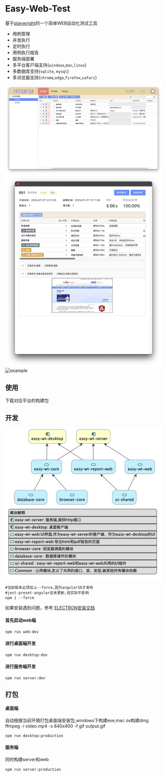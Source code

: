 # Easy-Web-Test

基于[playwright](https://playwright.dev/)的一个简单WEB自动化测试工具

* 用例管理
* 并发执行
* 定时执行
* 用例执行报告
* 服务端部署
* 多平台客户端支持(`windows`,`mac`,`linux`)
* 多数据库支持(`sqlite`, `mysql`)
* 多浏览器支持(`chrome`,`edge`,`firefox`,`safari`)

![home](./doc/images/home.jpg)
![report](./doc/images/report.jpg)
![example](./doc/images/example.gif)

## 使用

下载对应平台的构建包

## 开发

![模块关系](./doc/images/module.jpg)

```npm
#当前版本必须加上--force,因为angular16才发布
#jest-preset-angular还未更新,但实际不影响
npm i --force
```

如果安装遇到问题，参考
[ELECTRON安装文档](https://www.electronjs.org/zh/docs/latest/tutorial/installation)

#### 首先启动web端

```npm
npm run web:dev
```

#### 进行桌面端开发

```npm
npm run desktop:dev
```

#### 进行服务端开发

```npm
npm run server:dev
```

## 打包

#### 桌面端

自动根据当前环境打包桌面端安装包,windows下构建exe,mac os构建dmg
ffmpeg -i video.mp4 -s 640x400 -f gif output.gif

```npm
npm run desktop:production
```

#### 服务端

同时构建server和web

```npm
npm run server:production
```





